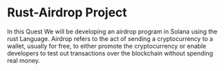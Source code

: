 # Rust-Airdrop Project
In this Quest We will be developing an airdrop program in Solana using the rust Language. Airdrop refers to the act of sending a cryptocurrency to a wallet, usually
for free, to either promote the cryptocurrency or enable developers to test out transactions over the blockchain without spending real money.
